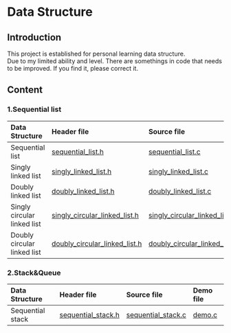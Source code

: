 # Data Structure
## Introduction
This project is established for personal learning data structure.  
Due to my limited ability and level. There are somethings in code that needs to be improved. If you find it, please correct it.  
## Content
### 1.Sequential list
Data Structure | Header file | Source file | Demo file
:--- | :--- | :--- | :---
Sequential list | [sequential_list.h](https://github.com/Cyunrei/Data-Structure/blob/master/sequential_list/sequential_list.h)  | [sequential_list.c](https://github.com/Cyunrei/Data-Structure/blob/master/sequential_list/sequential_list.c) | [demo.c](https://github.com/Cyunrei/Data-Structure/blob/master/sequential_list/demo.c)
Singly linked list |  [singly_linked_list.h](https://github.com/Cyunrei/Data-Structure/blob/master/singly_linked_list/singly_linked_list.h) | [singly_linked_list.c](https://github.com/Cyunrei/Data-Structure/blob/master/singly_linked_list/singly_linked_list.c) | [demo.c](https://github.com/Cyunrei/Data-Structure/blob/master/singly_linked_list/demo.c)
Doubly linked list | [doubly_linked_list.h](https://github.com/Cyunrei/Data-Structure/blob/master/doubly_linked_list/doubly_linked_list.h) | [doubly_linked_list.c](https://github.com/Cyunrei/Data-Structure/blob/master/doubly_linked_list/doubly_linked_list.c) | [demo.c](https://github.com/Cyunrei/Data-Structure/blob/master/doubly_linked_list/demo.c)
Singly circular linked list | [singly_circular_linked_list.h](https://github.com/Cyunrei/Data-Structure/blob/master/singly_circular_linked_list/singly_circular_linked_list.h) | [singly_circular_linked_list.c](https://github.com/Cyunrei/Data-Structure/blob/master/singly_circular_linked_list/singly_circular_linked_list.c) | [demo.c](https://github.com/Cyunrei/Data-Structure/blob/master/singly_circular_linked_list/demo.c)
Doubly circular linked list | [doubly_circular_linked_list.h](https://github.com/Cyunrei/Data-Structure/blob/master/doubly_circular_linked_list/doubly_circular_linked_list.h) | [doubly_circular_linked_list.c](https://github.com/Cyunrei/Data-Structure/blob/master/doubly_circular_linked_list/doubly_circular_linked_list.c) | [demo.c](https://github.com/Cyunrei/Data-Structure/blob/master/doubly_circular_linked_list/demo.c)
### 2.Stack&Queue
Data Structure | Header file | Source file | Demo file 
:--- | :--- | :--- | :--- 
Sequential stack | [sequential_stack.h](https://github.com/Cyunrei/Data-Structure/blob/master/sequential_stack/sequential_stack.h) | [sequential_stack.c](https://github.com/Cyunrei/Data-Structure/blob/master/sequential_stack/sequential_stack.c) | [demo.c](https://github.com/Cyunrei/Data-Structure/blob/master/sequential_stack/demo.c)